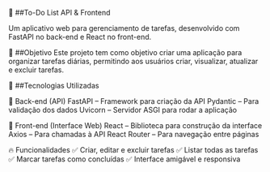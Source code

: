 📌 ##To-Do List API & Frontend

Um aplicativo web para gerenciamento de tarefas, desenvolvido com FastAPI no back-end e React no front-end.

🎯 ##Objetivo
Este projeto tem como objetivo criar uma aplicação para organizar tarefas diárias, permitindo aos usuários criar, visualizar, atualizar e excluir tarefas.

🚀 ##Tecnologias Utilizadas

🔹 Back-end (API)
FastAPI – Framework para criação da API
Pydantic – Para validação dos dados
Uvicorn – Servidor ASGI para rodar a aplicação

🔹 Front-end (Interface Web)
React – Biblioteca para construção da interface
Axios – Para chamadas à API
React Router – Para navegação entre páginas

🔥 Funcionalidades
✅ Criar, editar e excluir tarefas
✅ Listar todas as tarefas
✅ Marcar tarefas como concluídas
✅ Interface amigável e responsiva
